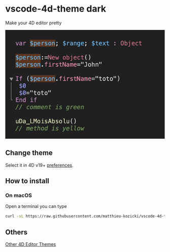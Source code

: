 # vscode-4d-theme dark

Make your 4D editor pretty

![Sample](screen4Dtheme.png)

## Change theme

Select it in 4D v19+ [preferences](https://developer.4d.com/docs/en/Preferences/methods.html#themes).

## How to install


### On macOS

Open a terminal you can type

```bash
curl -sL https://raw.githubusercontent.com/matthieu-kozicki/vscode-4d-theme/main/vscode-dark-theme.json -o $HOME/Library/Application\ Support/4D/4D\ Editor\ Themes/Night\ vscode-4D-theme-dark.json
```

## Others

[Other 4D Editor Themes](https://github.com/topics/4d-theme)